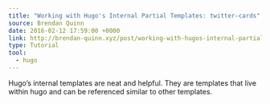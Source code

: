 ```yaml
---
title: "Working with Hugo's Internal Partial Templates: twitter-cards"
source: Brendan Quinn
date: 2016-02-12 17:59:00 +0000
link: http://brendan-quinn.xyz/post/working-with-hugos-internal-partial-templates-twitter-cards/
type: Tutorial
tool:
  - hugo
---
```

Hugo’s internal templates are neat and helpful. They are templates that live within hugo and can be referenced similar to other templates.





